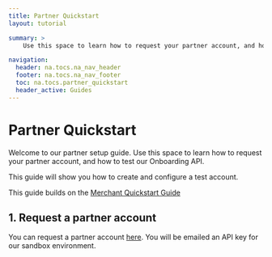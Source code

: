 ```yaml
---
title: Partner Quickstart
layout: tutorial

summary: >
    Use this space to learn how to request your partner account, and how to test our Onboarding API.

navigation:
  header: na.tocs.na_nav_header
  footer: na.tocs.na_nav_footer
  toc: na.tocs.partner_quickstart
  header_active: Guides
---
```


# Partner Quickstart

Welcome to our partner setup guide. Use this space to learn how to request your partner account, and how to test our Onboarding API.

This guide will show you how to create and configure a test account.

This guide builds on the [Merchant Quickstart Guide](../../merchant_quickstart/setup)

## 1. Request a partner account

You can request a partner account [here](/docs/forms/request_partner_account). You will be emailed an API key for our sandbox environment.
